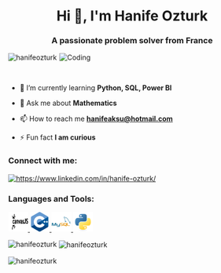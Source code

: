 
<h1 align="center">Hi 👋, I'm Hanife Ozturk</h1>
<h3 align="center">A passionate problem solver from France</h3>

<img align="right" alt="Coding" width="400" src="https://encrypted-tbn0.gstatic.com/images?q=tbn:ANd9GcRP4-SoxRVvNog7lxd8TS5tTVOgK1wDjlL8pg&usqp=CAU">

<p align="left"> <img src="https://komarev.com/ghpvc/?username=hanifeozturk&label=Profile%20views&color=0e75b6&style=flat" alt="hanifeozturk" /> </p>

<p align="left"> <a href="https://twitter.com/" target="blank"><img src="https://img.shields.io/twitter/follow/?logo=twitter&style=for-the-badge" alt="" /></a> </p>

- 🌱 I’m currently learning **Python, SQL, Power BI**

- 💬 Ask me about **Mathematics**

- 📫 How to reach me **hanifeaksu@hotmail.com**

- ⚡ Fun fact **I am curious**

<h3 align="left">Connect with me:</h3>
<p align="left">
<a href="https://www.linkedin.com/in/hanife-ozturk/" target="blank"><img align="center" src="https://raw.githubusercontent.com/rahuldkjain/github-profile-readme-generator/master/src/images/icons/Social/linked-in-alt.svg" alt="https://www.linkedin.com/in/hanife-ozturk/" height="30" width="40" /></a>
</p>

<h3 align="left">Languages and Tools:</h3>
<p align="left"> <a href="https://canvasjs.com" target="_blank" rel="noreferrer"> <img src="https://raw.githubusercontent.com/Hardik0307/Hardik0307/master/assets/canvasjs-charts.svg" alt="canvasjs" width="40" height="40"/> </a> <a href="https://www.w3schools.com/cpp/" target="_blank" rel="noreferrer"> <img src="https://raw.githubusercontent.com/devicons/devicon/master/icons/cplusplus/cplusplus-original.svg" alt="cplusplus" width="40" height="40"/> </a> <a href="https://www.mysql.com/" target="_blank" rel="noreferrer"> <img src="https://raw.githubusercontent.com/devicons/devicon/master/icons/mysql/mysql-original-wordmark.svg" alt="mysql" width="40" height="40"/> </a> <a href="https://www.python.org" target="_blank" rel="noreferrer"> <img src="https://raw.githubusercontent.com/devicons/devicon/master/icons/python/python-original.svg" alt="python" width="40" height="40"/> </a> </p>

<p><img align="left" src="https://github-readme-stats.vercel.app/api/top-langs?username=hanifeozturk&show_icons=true&locale=en&layout=compact" alt="hanifeozturk" /></p>

<p>&nbsp;<img align="center" src="https://github-readme-stats.vercel.app/api?username=hanifeozturk&show_icons=true&locale=en" alt="hanifeozturk" /></p>

<p><img align="center" src="https://github-readme-streak-stats.herokuapp.com/?user=hanifeozturk&" alt="hanifeozturk" /></p>





